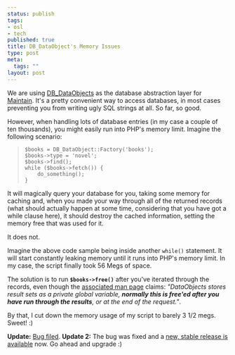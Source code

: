 ```yaml
--- 
status: publish
tags: 
- osl
- tech
published: true
title: DB_DataObject's Memory Issues
type: post
meta: 
  tags: ""
layout: post
---
```

We are using <a href="http://pear.php.net/package/DB_DataObject/">DB_DataObjects</a> as the database abstraction layer for <a href="http://osuosl.org/projects/maintain/">Maintain</a>. It's a pretty convenient way to access databases, in most cases preventing you from writing ugly SQL strings at all. So far, so good.

However, when handling lots of database entries (in my case a couple of ten thousands), you might easily run into PHP's memory limit. Imagine the following scenario:

<blockquote><code>$books = DB_DataObject::Factory('books');
$books->type = 'novel';
$books->find();
while ($books->fetch()) {
&nbsp;&nbsp;&nbsp;&nbsp;do_something();
}</code></blockquote>

It will magically query your database for you, taking some memory for caching and, when you made your way through all of the returned records (what should actually happen at some time, considering that you have got a while clause here), it should destroy the cached information, setting the memory free that was used for it.

It does not.

Imagine the above code sample being inside another <code>while()</code> statement. It will start constantly leaking memory until it runs into PHP's memory limit. In my case, the script finally took 56 Megs of space.

The solution is to run <strong><code>$books->free()</code></strong> after you've iterated through the records, even though the <a href="http://pear.php.net/manual/en/package.database.db-dataobject.db-dataobject.free.php">associated man page</a> claims: <em>"DataObjects stores result sets as a private global variable, <strong>normally this is free'ed after you have run through the results</strong>, or at the end of the request."</em>.

By that, I cut down the memory usage of my script to barely 3 1/2 megs. Sweet! :)

<strong>Update:</strong> <a href="http://pear.php.net/bugs/bug.php?id=6247">Bug filed</a>.
<strong>Update 2:</strong> The bug was fixed and a <a href="http://pear.php.net/package/DB_DataObject/download/">new, stable release is available</a> now. Go ahead and upgrade :)
